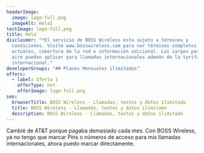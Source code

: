 ```yaml
---
headerImage:
  image: logo-full.png
  imageAlt: Hola2
testImage: logo-full.png
title: Hola
disclaimer: "*El servicio de BOSS Wireless esta sujeto a términos y
  condiciones. Visite www.bosswireless.com para ver términos completos, tarifas
  actuales, cobertura de la red e información adicional. Los cargos por tiempo
  aire pueden aplicar para llamadas internacionales además de la tarifa
  internacional."
developerGroups: "## Planes Mensuales ilimitados"
offers:
  - label: Oferta 1
    offerType: hot
    offerImage: logo-full.png
seo:
  browserTitle: BOSS Wireless - Llamadas, textos y datos ilimitado
  title: BOSS Wireless - Llamadas, textos y datos ilimitado
  description: BOSS Wireless - Llamadas, textos y datos ilimitado
---
```

Cambié de AT&T porque pagaba demasiado cada mes. Con BOSS Wireless, ya no tengo que marcar Pins o números de acceso para mis llamadas internacionales, ahora puedo marcar directamente.